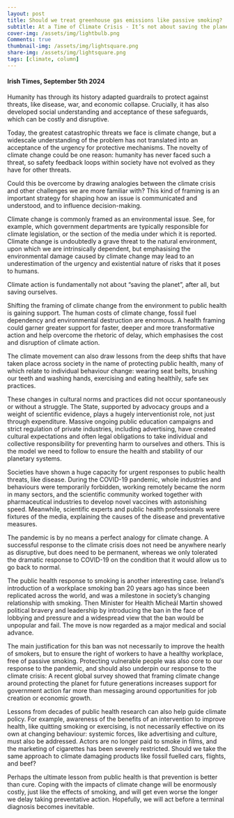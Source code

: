 ```yaml
---
layout: post
title: Should we treat greenhouse gas emissions like passive smoking?
subtitle: At a Time of Climate Crisis - It’s not about saving the planet – but about saving ourselves
cover-img: /assets/img/lightbulb.png
Comments: true
thumbnail-img: /assets/img/lightsquare.png
share-img: /assets/img/lightsquare.png
tags: [climate, column]
---
```


#### Irish Times, September 5th 2024

Humanity has through its history adapted guardrails to protect against threats, like disease, war, and economic collapse. Crucially, it has also developed social understanding and acceptance of these safeguards, which can be costly and disruptive.

Today, the greatest catastrophic threats we face is climate change, but a widescale understanding of the problem has not translated into an acceptance of the urgency for protective mechanisms. The novelty of climate change could be one reason: humanity has never faced such a threat, so safety feedback loops within society have not evolved as they have for other threats.  

Could this be overcome by drawing analogies between the climate crisis and other challenges we are more familiar with? This kind of framing is an important strategy for shaping how an issue is communicated and understood, and to influence decision-making.

Climate change is commonly framed as an environmental issue. See, for example, which government departments are typically responsible for climate legislation, or the section of the media under which it is reported. Climate change is undoubtedly a grave threat to the natural environment, upon which we are intrinsically dependent, but emphasising the environmental damage caused by climate change may lead to an underestimation of the urgency and existential nature of risks that it poses to humans.

Climate action is fundamentally not about “saving the planet”, after all, but saving ourselves.

Shifting the framing of climate change from the environment to public health is gaining support.  The human costs of climate change, fossil fuel dependency and environmental destruction are enormous. A health framing could garner greater support for faster, deeper and more transformative action and help overcome the rhetoric of delay, which emphasises the cost and disruption of climate action.

The climate movement can also draw lessons from the deep shifts that have taken place across society in the name of protecting public health, many of which relate to individual behaviour change: wearing seat belts, brushing our teeth and washing hands, exercising and eating healthily, safe sex practices.

These changes in cultural norms and practices did not occur spontaneously or without a struggle. The State, supported by advocacy groups and a weight of scientific evidence, plays a hugely interventionist role, not just through expenditure. Massive ongoing public education campaigns and strict regulation of private industries, including advertising, have created cultural expectations and often legal obligations to take individual and collective responsibility for preventing harm to ourselves and others. This is the model we need to follow to ensure the health and stability of our planetary systems.

Societies have shown a huge capacity for urgent responses to public health threats, like disease. During the COVID-19 pandemic, whole industries and behaviours were temporarily forbidden, working remotely became the norm in many sectors, and the scientific community worked together with pharmaceutical industries to develop novel vaccines with astonishing speed. Meanwhile, scientific experts and public health professionals were fixtures of the media, explaining the causes of the disease and preventative measures.

The pandemic is by no means a perfect analogy for climate change. A successful response to the climate crisis does not need be anywhere nearly as disruptive, but does need to be permanent, whereas we only tolerated the dramatic response to COVID-19 on the condition that it would allow us to go back to normal.

The public health response to smoking is another interesting case. Ireland’s introduction of a workplace smoking ban 20 years ago has since been replicated across the world, and was a milestone in society’s changing relationship with smoking. Then Minister for Health Micheál Martin showed political bravery and leadership by introducing the ban in the face of lobbying and pressure and a widespread view that the ban would be unpopular and fail. The move is now regarded as a major medical and social advance.

The main justification for this ban was not necessarily to improve the health of smokers, but to ensure the right of workers to have a healthy workplace, free of passive smoking. Protecting vulnerable people was also core to our response to the pandemic, and should also underpin our response to the climate crisis: A recent global survey showed that framing climate change around protecting the planet for future generations increases support for government action far more than messaging around opportunities for job creation or economic growth.

Lessons from decades of public health research can also help guide climate policy. For example, awareness of the benefits of an intervention to improve health, like quitting smoking or exercising, is not necessarily effective on its own at changing behaviour: systemic forces, like advertising and culture, must also be addressed. Actors are no longer paid to smoke in films, and the marketing of cigarettes has been severely restricted. Should we take the same approach to climate damaging products like fossil fuelled cars, flights, and beef?

Perhaps the ultimate lesson from public health is that prevention is better than cure. Coping with the impacts of climate change will be enormously costly, just like the effects of smoking, and will get even worse the longer we delay taking preventative action. Hopefully, we will act before a terminal diagnosis becomes inevitable.
